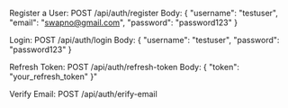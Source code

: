 Register a User:
POST /api/auth/register
Body: { "username": "testuser", "email": "swapno@gmail.com", "password": "password123" }

Login:
POST /api/auth/login
Body: { "username": "testuser", "password": "password123" }

Refresh Token:
POST /api/auth/refresh-token
Body: { "token": "your_refresh_token" }"

Verify Email:
POST /api/auth/erify-email
